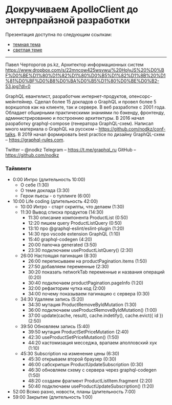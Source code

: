 # Докручиваем ApolloClient до энтерпрайзной разработки

Презентация доступна по следующим ссылкам:
- [темная тема](https://nodkz.github.io/conf-talks/talks/2021.11.02-enterprise-apollo-client-3/index.html)
- [светлая теме](https://nodkz.github.io/conf-talks/talks/2021.11.02-enterprise-apollo-client-3/white.html)

--------

Павел Черторогов
ps.kz, Архитектор информационных систем
<https://www.dropbox.com/s/22mncow425wsvwu/%20HolyJS%20%D0%BF%D0%BE%D1%80%D1%82%D1%80%D0%B5%D1%82%D1%8B%20%D1%81%D0%BF%D0%B8%D0%BA%D0%B5%D1%80%D0%BE%D0%B2-53.jpg?dl=0>

GraphQL евангелист, разработчик интернет-продуктов, опенсорс-мейнтейнер. Сделал более 15 докладов о GraphQL и провел более 5 воркшопов как на клиенте, так и сервере. В веб разработке с 2001 года. Обладает обширными практическими знаниями по бэкенду, фронтенду, администрированию и построению архитектуры. В 2016 начал разработку graphql-compose (генератора GraphQL-схем). Написал много материала о GraphQL на русском – <https://github.com/nodkz/conf-talks>. В 2019 начал формировать best practice по дизайну GraphQL-схем – <https://graphql-rules.com>.

Twitter – @nodkz
Telegram – <https://t.me/graphql_ru>
GitHub – <https://github.com/nodkz>

### Тайминги

- 0:00 Интро (длительность 10:00)
  - О себе (1:30)
  - О теме доклада (3:30)
  - Герои пьесы - о туллинге (6:00)
- 10:00 Life coding  (длительность 42:00)
  - 10:00 Интро - старт скрипты, что делаем (1:30)
  - 11:30 Вывод списка продуктов (14:30)
    - 11:30 описание компонента ProductList (0:50)
    - 12:20 пишем query ProductListQuery (0:50)
    - 13:10 про @graphql-eslint/eslint-plugin (1:20)
    - 14:30 про vscode extension GraphQL (1:10)
    - 15:40 graphql-codegen (4:20)
    - 20:00 папочка generated (3:50)
    - 23:30 подключаем useProductListQuery() (2:30)
  - 26:00 Настоящая пагинация (8:30)
    - 26:00 переписываем на productPagination.items (1:50)
    - 27:50 добавляем переменные (2:30)
    - 30:20 показать networkTab переменные и названия операций (0:20)
    - 30:40 подключаем productPagination.pageInfo (1:20)
    - 32:00 рефакторим чутка код (2:00)
    - 34:00 почему показываем пагинацию с сервера (0:30)
  - 34:30 Удаляем запись (5:20)
    - 34:30 мутация ProductRemoveByIdMutation (1:30)
    - 36:00 подключаем useProductRemoveByIdMutation() (1:00)
    - 37:00 update(cache, result), cache.indetify(), cache.evict({ id }) (2:50)
  - 39:50 Обновляем запись (5:40)
    - 39:50 мутация ProductSetPriceMutation (2:40)
    - 42:30 useProductSetPriceMutation() (1:50)
    - 44:20 кастомизация месседжа, врапаем аполловский хук (1:10)
  - 45:30 Subscription на изменение цены (6:30)
    - 45:30 открываем второй браузер (0:30)
    - 46:00 сабскрипшн ProductUpdateSubscription (0:30)
    - 46:30 обновляем схему с сервера через graphql-codegen (1:50)
    - 48:20 создаем фрагмент ProductListItem.fragment (2:20)
    - 50:40 подключаем useProductUpdateSubscription() (1:20)
- 52:00 Всяко разно, новости, планы  (длительность 7:00)
- 59:00 Закрытие (длительность 1:00)
